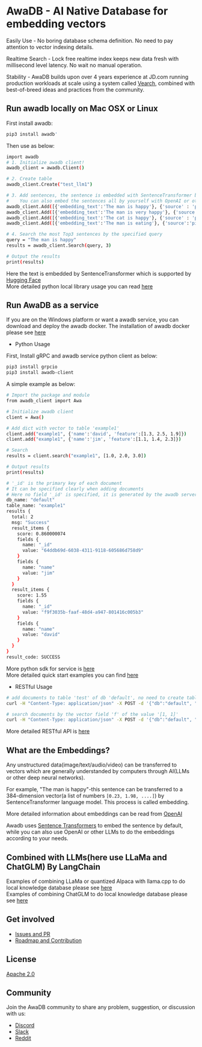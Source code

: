 # AwaDB - AI Native Database for embedding vectors

Easily Use - No boring database schema definition. No need to pay attention to vector indexing details.  

Realtime Search - Lock free realtime index keeps new data fresh with millisecond level latency. No wait no manual operation.  

Stability - AwaDB builds upon over 4 years experience at JD.com running production workloads at scale using a system called [Vearch](https://github.com/vearch/vearch), combined with best-of-breed ideas and practices from the community.

## Run awadb locally on Mac OSX or Linux

First install awadb:
```bash
pip3 install awadb'
```

Then use as below:
```bash
import awadb
# 1. Initialize awadb client!
awadb_client = awadb.Client()

# 2. Create table
awadb_client.Create("test_llm1") 

# 3. Add sentences, the sentence is embedded with SentenceTransformer by default
#    You can also embed the sentences all by yourself with OpenAI or other LLMs
awadb_client.Add([{'embedding_text':'The man is happy'}, {'source' : 'pic1'}])
awadb_client.Add([{'embedding_text':'The man is very happy'}, {'source' : 'pic2'}])
awadb_client.Add([{'embedding_text':'The cat is happy'}, {'source' : 'pic3'}])
awadb_client.Add([{'embedding_text':'The man is eating'}, {'source':'pic4'}])

# 4. Search the most Top3 sentences by the specified query
query = "The man is happy"
results = awadb_client.Search(query, 3)

# Output the results
print(results)
```
Here the text is embedded by SentenceTransformer which is supported by [Hugging Face](https://huggingface.co)  
More detailed python local library usage you can read [here](https://ljeagle.github.io/awadb/)

## Run AwaDB as a service 
If you are on the Windows platform or want a awadb service, you can download and deploy the awadb docker.
The installation of awadb docker please see [here](https://github.com/awa-ai/awadb/tree/main/docs/deploy.md)

- Python Usage

First, Install gRPC and awadb service python client as below:

```bash
pip3 install grpcio
pip3 install awadb-client
```

A simple example as below:

```bash
# Import the package and module
from awadb_client import Awa

# Initialize awadb client
client = Awa()

# Add dict with vector to table 'example1'
client.add("example1", {'name':'david', 'feature':[1.3, 2.5, 1.9]})
client.add("example1", {'name':'jim', 'feature':[1.1, 1.4, 2.3]})

# Search
results = client.search("example1", [1.0, 2.0, 3.0])

# Output results
print(results)

# '_id' is the primary key of each document
# It can be specified clearly when adding documents
# Here no field '_id' is specified, it is generated by the awadb server 
db_name: "default"
table_name: "example1"
results {
  total: 2
  msg: "Success"
  result_items {
    score: 0.860000074
    fields {
      name: "_id" 
      value: "64ddb69d-6038-4311-9118-605686d758d9"
    }
    fields {
      name: "name"
      value: "jim"
    }
  }
  result_items {
    score: 1.55
    fields {
      name: "_id"
      value: "f9f3035b-faaf-48d4-a947-801416c005b3"
    }
    fields {
      name: "name"
      value: "david"
    }
  }
}
result_code: SUCCESS
```
More python sdk for service is [here](https://ljeagle.github.io/awadb/)  
More detailed quick start examples you can find [here](https://github.com/awa-ai/awadb/blob/main/tests/test_awadb_client.py)

- RESTful Usage
```bash
# add documents to table 'test' of db 'default', no need to create table first
curl -H "Content-Type: application/json" -X POST -d '{"db":"default", "table":"test", "docs":[{"_id":1, "name":"lj", "age":23 "f":[1,0]},{"_id":2, "name":"david", "age":32, "f":[1,2]}]}' http://localhost:8080/add

# search documents by the vector field 'f' of the value '[1, 1]'
curl -H "Content-Type: application/json" -X POST -d '{"db":"default", "table":"test", "vector_query":{"f":[1, 1]}}' http://localhost:8080/search
```
More detailed RESTful API is [here](https://github.com/awa-ai/awadb/tree/main/docs/restful_tutorial.md)


## What are the Embeddings?

Any unstructured data(image/text/audio/video) can be transferred to vectors which are generally understanded by computers through AI(LLMs or other deep neural networks).   
  
For example, "The man is happy"-this sentence can be transferred to a 384-dimension vector(a list of numbers `[0.23, 1.98, ....]`) by SentenceTransformer language model. This process is called embedding.

More detailed information about embeddings can be read from [OpenAI](https://platform.openai.com/docs/guides/embeddings/what-are-embeddings)

Awadb uses [Sentence Transformers](https://huggingface.co/sentence-transformers) to embed the sentence by default, while you can also use OpenAI or other LLMs to do the embeddings according to your needs.


## Combined with LLMs(here use LLaMa and ChatGLM) By LangChain
Examples of combining LLaMa or quantized Alpaca with llama.cpp to do local knowledge database please see [here](./examples/llama.cpp)  
Examples of combining ChatGLM to do local knowledge database please see [here](./examples/chatglm)  


## Get involved

- [Issues and PR](https://github.com/awa-ai/awadb/issues)  
- [Roadmap and Contribution](https://github.com/awa-ai/awadb/blob/main/ROADMAP.md)


## License

[Apache 2.0](./LICENSE)


## Community

Join the AwaDB community to share any problem, suggestion, or discussion with us:

- [Discord](https://discord.gg/GP7QxRrDjB)
- [Slack](https://awadbhq.slack.com)
- [Reddit](https://www.reddit.com/r/Awadb/)
